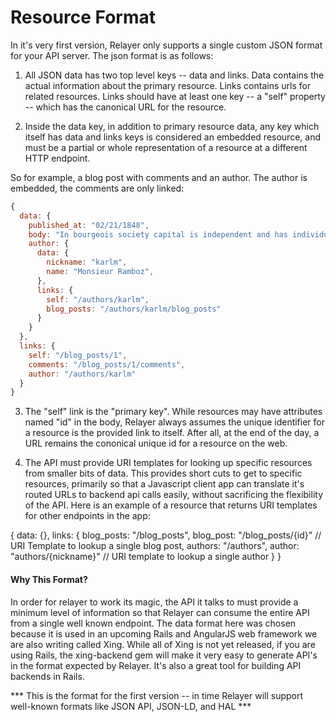 # Resource Format

In it's very first version, Relayer only supports a single custom JSON format for your API server. The json format is as follows:

1. All JSON data has two top level keys -- data and links. Data contains the actual information about the primary resource. Links contains urls for related resources. Links should have at least one key -- a "self" property -- which has the canonical URL for the resource.

2. Inside the data key, in addition to primary resource data, any key which itself has data and links keys is considered an embedded resource, and must be a partial or whole representation of a resource at a different HTTP endpoint.

So for example, a blog post with comments and an author. The author is embedded, the comments are only linked:

```javascript
{
  data: {
    published_at: "02/21/1848",
    body: "In bourgeois society capital is independent and has individuality, while the living person is dependent and has no individuality.",
    author: {
      data: {
        nickname: "karlm",
        name: "Monsieur Ramboz",
      },
      links: {
        self: "/authors/karlm",
        blog_posts: "/authors/karlm/blog_posts"
      }
    }
  },
  links: {
    self: "/blog_posts/1",
    comments: "/blog_posts/1/comments",
    author: "/authors/karlm"
  }
}
```

3. The "self" link is the "primary key". While resources may have attributes named "id" in the body, Relayer always assumes the unique identifier for a resource is the provided link to itself. After all, at the end of the day, a URL remains the cononical unique id for a resource on the web.

4. The API must provide URI templates for looking up specific resources from smaller bits of data. This provides short cuts to get to specific resources, primarily so that a Javascript client app can translate it's routed URLs to backend api calls easily, without sacrificing the flexibility of the API. Here is an example of a resource that returns URI templates for other endpoints in the app:

{
  data: {},
  links: {
    blog_posts: "/blog_posts",
    blog_post: "/blog_posts/{id}" // URI Template to lookup a single blog post,
    authors: "/authors",
    author: "authors/{nickname}" // URI template to lookup a single author
  }
}

#### Why This Format?

In order for relayer to work its magic, the API it talks to must provide a minimum level of information so that Relayer can consume the entire API from a single well known endpoint. The data format here was chosen because it is used in an upcoming Rails and AngularJS web framework we are also writing called Xing. While all of Xing is not yet released, if you are using Rails, the xing-backend gem will make it very easy to generate API's in the format expected by Relayer. It's also a great tool for building API backends in Rails.

*** This is the format for the first version -- in time Relayer will support well-known formats like JSON API, JSON-LD, and HAL ***
